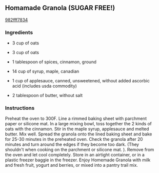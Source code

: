 ## Homamade Granola (SUGAR FREE!)

[982fff7834](http://www.food.com/recipe/homamade-granola-sugar-free-516345)

### Ingredients

 - 3 cup of oats

 - 3 cup of oats

 - 1 tablespoon of spices, cinnamon, ground

 - 14 cup of syrup, maple, canadian

 - 1 cup of applesauce, canned, unsweetened, without added ascorbic acid (includes usda commodity)

 - 2 tablespoon of butter, without salt

### Instructions

Preheat the oven to 300F. Line a rimmed baking sheet with parchment paper or silicone mat. In a large mixing bowl, toss together the 2 kinds of oats with the cinnamon. Stir in the maple syrup, applesauce and melted butter. Mix well. Spread the granola onto the lined baking sheet and bake for 25-30 minutes in the preheated oven. Check the granola after 20 minutes and turn around the edges if they become too dark. (They shouldn't when cooking on the parchment or silicone mat. ). Remove from the oven and let cool completely. Store in an airtight container, or in a plastic freezer baggie in the freezer. Enjoy Homemade Granola with milk and fresh fruit, yogurt and berries, or mixed into a pantry trail mix.